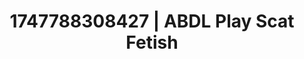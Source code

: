 ---
categories:
- Dirty whispers
- Delirious pleasure
- Erotic duality
- Mask kink
- Delicate restraint
image: /assets/images/1747788308427.jpg
layout: post
seo:
  description: Featured content with premium ABDL Play, Scat Fetish. HD images available.
  keywords: ABDL Play, Scat Fetish
  og_image: /assets/images/1747788308427.jpg
  schema_type: VisualArtwork
tags:
- '#1747788308427'
- Scat Fetish
- ABDL Play
title: 1747788308427 | ABDL Play Scat Fetish
---